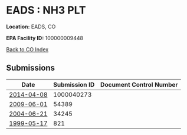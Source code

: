 # EADS : NH3 PLT

**Location:** EADS, CO

**EPA Facility ID:** 100000009448

[Back to CO Index](../../index.md)

## Submissions

| Date | Submission ID | Document Control Number |
|------|--------------|-------------------------|
| [2014-04-08](submissions/1000040273.md) | 1000040273 |  |
| [2009-06-01](submissions/54389.md) | 54389 |  |
| [2004-06-21](submissions/34245.md) | 34245 |  |
| [1999-05-17](submissions/821.md) | 821 |  |
